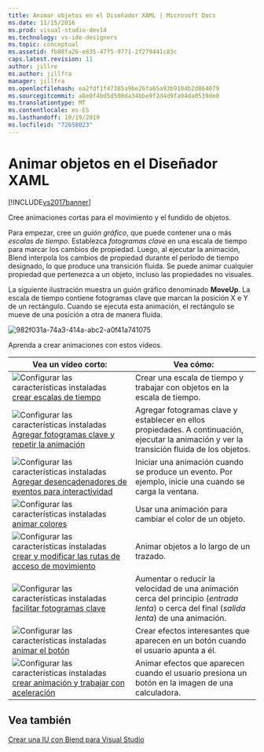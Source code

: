 ```yaml
---
title: Animar objetos en el Diseñador XAML | Microsoft Docs
ms.date: 11/15/2016
ms.prod: visual-studio-dev14
ms.technology: vs-ide-designers
ms.topic: conceptual
ms.assetid: fb88fa26-e835-47f5-9771-2f279441c83c
caps.latest.revision: 11
author: jillre
ms.author: jillfra
manager: jillfra
ms.openlocfilehash: ea2fdf1f47385a9be26fa65a93b9104b2d864079
ms.sourcegitcommit: a8e8f4bd5d508da34bbe9f2d4d9fa94da0539de0
ms.translationtype: MT
ms.contentlocale: es-ES
ms.lasthandoff: 10/19/2019
ms.locfileid: "72658023"
---
```

# <a name="animate-objects-in-xaml-designer"></a>Animar objetos en el Diseñador XAML
[!INCLUDE[vs2017banner](../includes/vs2017banner.md)]

Cree animaciones cortas para el movimiento y el fundido de objetos.

 Para empezar, cree un *guión gráfico*, que puede contener una o más *escalas de tiempo*. Establezca *fotogramas clave* en una escala de tiempo para marcar los cambios de propiedad. Luego, al ejecutar la animación, Blend interpola los cambios de propiedad durante el período de tiempo designado, lo que produce una transición fluida. Se puede animar cualquier propiedad que pertenezca a un objeto, incluso las propiedades no visuales.

 La siguiente ilustración muestra un guión gráfico denominado **MoveUp**. La escala de tiempo contiene fotogramas clave que marcan la posición X e Y de un rectángulo. Cuando se ejecuta esta animación, el rectángulo se mueve de una posición a otra de manera fluida.

 ![](../designers/media/982f031a-74a3-414a-abc2-a0f41a741075.png "982f031a-74a3-414a-abc2-a0f41a741075")

 Aprenda a crear animaciones con estos vídeos.

|Vea un vídeo corto:|Vea cómo:|
|--------------------------|-------------------|
|![Configurar las características instaladas](../designers/media/bldadminconsoleinitialconfigicon.PNG "Instaladas bldadminconsoleinitialconfigicon") [crear escalas de tiempo](http://www.popscreen.com/v/6A4eF/Microsoft-Expression-Blend-Creating-Timelines)|Crear una escala de tiempo y trabajar con objetos en la escala de tiempo.|
|![Configurar las características instaladas](../designers/media/bldadminconsoleinitialconfigicon.PNG "Instaladas bldadminconsoleinitialconfigicon") [Agregar fotogramas clave y repetir la animación](http://www.popscreen.com/v/6A4fi/Microsoft-Expression-Blend-Adding-Keyframes-and-Repeating-an-Animation)|Agregar fotogramas clave y establecer en ellos propiedades. A continuación, ejecutar la animación y ver la transición fluida de los objetos.|
|![Configurar las características instaladas](../designers/media/bldadminconsoleinitialconfigicon.PNG "Instaladas bldadminconsoleinitialconfigicon") [Agregar desencadenadores de eventos para interactividad](http://www.popscreen.com/v/6A4e4/Microsoft-Expression-Blend-Adding-Event-Triggers-for-Interactivity)|Iniciar una animación cuando se produce un evento. Por ejemplo, inicie una cuando se carga la ventana.|
|![Configurar las características instaladas](../designers/media/bldadminconsoleinitialconfigicon.PNG "Instaladas bldadminconsoleinitialconfigicon") [animar colores](http://www.popscreen.com/v/6A4gv/Microsoft-Expression-Blend-Animating-Colors)|Usar una animación para cambiar el color de un objeto.|
|![Configurar las características instaladas](../designers/media/bldadminconsoleinitialconfigicon.PNG "Instaladas bldadminconsoleinitialconfigicon") [crear y modificar las rutas de acceso de movimiento](http://www.popscreen.com/v/6A4fX/Microsoft-Expression-Blend-Creating-and-Modifying-Motion-Paths)|Animar objetos a lo largo de un trazado.|
|![Configurar las características instaladas](../designers/media/bldadminconsoleinitialconfigicon.PNG "Instaladas bldadminconsoleinitialconfigicon") [facilitar fotogramas clave](http://www.popscreen.com/v/6A4dM/Microsoft-Expression-Blend-Easing-Keyframes)|Aumentar o reducir la velocidad de una animación cerca del principio (*entrada lenta*) o cerca del final (*salida lenta*) de una animación.|
|![Configurar las características instaladas](../designers/media/bldadminconsoleinitialconfigicon.PNG "Instaladas bldadminconsoleinitialconfigicon") [animar el botón](http://www.popscreen.com/v/6A4fK/Microsoft-Expression-Blend-Animating-a-Button)|Crear efectos interesantes que aparecen en un botón cuando el usuario apunta a él.|
|![Configurar las características instaladas](../designers/media/bldadminconsoleinitialconfigicon.PNG "Instaladas bldadminconsoleinitialconfigicon") [crear animación y trabajar con aceleración](https://www.youtube.com/watch?v=mAJXYrwxGYo)|Animar efectos que aparecen cuando el usuario presiona un botón en la imagen de una calculadora.|

## <a name="see-also"></a>Vea también
 [Crear una IU con Blend para Visual Studio](../designers/creating-a-ui-by-using-blend-for-visual-studio.md)
